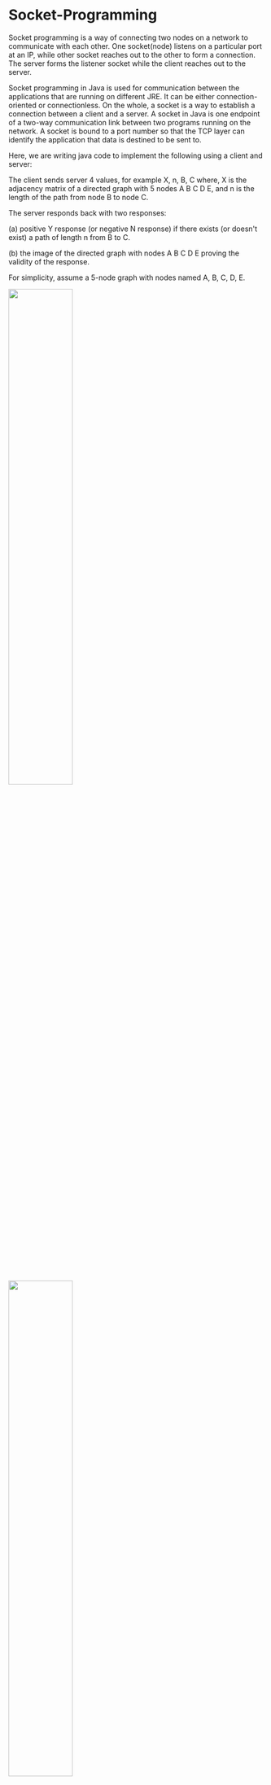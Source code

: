 # Socket-Programming

Socket programming is a way of connecting two nodes on a network to communicate with each other. One socket(node) listens on a particular port at an IP, while other socket reaches out to the other to form a connection. The server forms the listener socket while the client reaches out to the server.

Socket programming in Java is used for communication between the applications that are running on different JRE. It can be either connection-oriented or connectionless. On the whole, a socket is a way to establish a connection between a client and a server. A socket in Java is one endpoint of a two-way communication link between two programs running on the network. A socket is bound to a port number so that the TCP layer can identify the application that data is destined to be sent to.

Here, we are writing java code to implement the following using a client and server:

The client sends server 4 values, for example X, n, B, C where,  X is the adjacency matrix of a directed graph with 5 nodes A B C D E, and n is the length of the path from node B to node C.

The server responds back with two responses:

(a)    positive Y response (or negative N response) if there exists (or doesn't exist) a path of length n from B to C.

(b)    the image of the directed graph with nodes A B C D E proving the validity of the response.

For simplicity, assume a 5-node graph with nodes named A, B, C, D, E.

<img src="https://user-images.githubusercontent.com/72869822/168046679-2bd5ce74-0ebc-4a45-a161-fb08ed6ac507.png" width=50% height=50%>

<img src="https://user-images.githubusercontent.com/72869822/168046752-17d1ab47-94ce-4826-bbfd-aae731f3ddf9.png" width=50% height=50%>

<img src="https://user-images.githubusercontent.com/72869822/168046797-7c9e94c2-376c-4bb2-8f65-24e904d008de.png" width=50% height=50%>
                  

First a socket connection is established. Here we are using local host and port number 6789 to establish a TCP connection. This stream is used for both sending and receiving data, after which the connection is closed.

Once ther server is up and running, the client will send requests to the server and wait for a response.

In this program, Graphstream has been used to implement the graph. GraphStream is a graph handling Java library that focuses on the dynamics aspects of graphs. Its main focus is on the modeling of dynamic interaction networks of various sizes.

# Running the program

To run the given program, create a Maven project and install the following modules:

    1. graphstream.gs.core
    
    2. graphstream.gs.ui.swing
    
Run Server.java and when the message saying "Server started" is displayed, run Client.java and enter all inputs as required!
